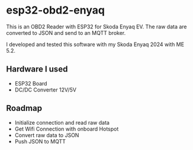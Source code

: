 # esp32-obd2-enyaq

This is an OBD2 Reader with ESP32 for Skoda Enyaq EV. The raw data are converted to JSON and send to an MQTT broker.

I developed and tested this software with my Skoda Enyaq 2024 with ME 5.2.

## Hardware I used
- ESP32 Board
- DC/DC Converter 12V/5V

## Roadmap
- Initialize connection and read raw data
- Get Wifi Connection with onboard Hotspot
- Convert raw data to JSON
- Push JSON to MQTT
